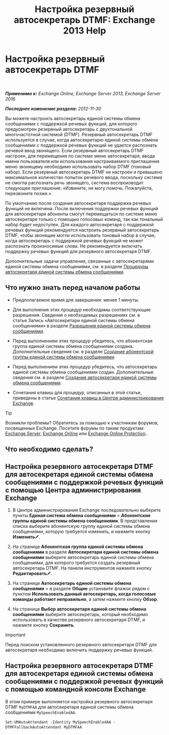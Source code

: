 ﻿---
title: 'Настройка резервный автосекретарь DTMF: Exchange 2013 Help'
TOCTitle: Настройка резервный автосекретарь DTMF
ms:assetid: a82d85f7-de30-40db-8ee6-b091ac14da9d
ms:mtpsurl: https://technet.microsoft.com/ru-ru/library/Bb232158(v=EXCHG.150)
ms:contentKeyID: 50488824
ms.date: 05/22/2018
mtps_version: v=EXCHG.150
ms.translationtype: MT
---

# Настройка резервный автосекретарь DTMF

 

_**Применимо к:** Exchange Online, Exchange Server 2013, Exchange Server 2016_

_**Последнее изменение раздела:** 2012-11-30_

Вы можете настроить автосекретарь единой системы обмена сообщениями с поддержкой речевых функций, для которого предусмотрен резервный автосекретарь с двухтональной многочастотной системой (DTMF). Резервный автосекретарь DTMF используется в случае, когда автосекретарю единой системы обмена сообщениями с поддержкой речевых функций не удается распознать речевой ввод звонящего. Если резервный автосекретарь DTMF настроен, для перемещения по системе меню автосекретаря, ввода имени пользователя или использования настраиваемого приглашения меню звонящему необходимо использовать набор DTMF (тоновый набор). Если резервный автосекретарь DTMF не настроен и превышено максимальное количество попыток речевого ввода, поскольку система не смогла распознать речь звонящего, система воспроизводит следующее приглашение: «Извините, не могу помочь. Пожалуйста, перезвоните позже.»

По умолчанию после создания автосекретаря поддержка речевых функций не включена. После включения поддержки речевых функций для автосекретаря абоненты смогут перемещаться по системе меню автосекретаря только с помощью голосовых команд, так как тональный набор будет недоступен. Для каждого автосекретаря с поддержкой речевых функций рекомендуется настроить резервный автосекретарь DTMF, чтобы звонящие могли использовать тоновый набор в случае, когда автосекретарь с поддержкой речевых функций не может распознать произносимые слова. Не рекомендуется включать поддержку речевых функций для резервного автосекретаря DTMF.

Дополнительные задачи управления, связанные с автосекретарями единой системы обмена сообщениями, см. в разделе [Процедуры автосекретаря единой системы обмена сообщениями](um-auto-attendant-procedures-exchange-2013-help.md).

## Что нужно знать перед началом работы

  - Предполагаемое время для завершения: менее 1 минуты.

  - Для выполнения этих процедур необходимы соответствующие разрешения. Сведения о необходимых разрешениях см. в статье Запись «Автосекретари единой системы обмена сообщениями» в разделе [Разрешения единой системы обмена сообщениями](unified-messaging-permissions-exchange-2013-help.md).

  - Перед выполнением этих процедур убедитесь, что абонентская группа единой системы обмена сообщениями создана. Дополнительные сведения см. в разделе [Создание абонентской группы единой системы обмена сообщениями](create-a-um-dial-plan-exchange-2013-help.md).

  - Перед выполнением этих процедур убедитесь, что автосекретарь единой системы обмена сообщениями создан. Дополнительные сведения см. в разделе [Создание автосекретаря единой системы обмена сообщениями](create-a-um-auto-attendant-exchange-2013-help.md).

  - Сочетания клавиш для процедур, описанных в этой статье, приведены в статье [Сочетания клавиш в Центре администрирования Exchange](keyboard-shortcuts-in-the-exchange-admin-center-exchange-online-protection-help.md).

> [!TIP]  
> Возникли проблемы? Обратитесь за помощью к участникам форумов, посвященных Exchange. Посетите форумы по таким продуктам: <a href="https://go.microsoft.com/fwlink/p/?linkid=60612">Exchange Server</a>, <a href="https://go.microsoft.com/fwlink/p/?linkid=267542">Exchange Online</a> или <a href="https://go.microsoft.com/fwlink/p/?linkid=285351">Exchange Online Protection</a>..


## Что необходимо сделать?

## Настройка резервного автосекретаря DTMF для автосекретаря единой системы обмена сообщениями с поддержкой речевых функций с помощью Центра администрирования Exchange

1.  В Центре администрирования Exchange последовательно выберите пункты **Единая система обмена сообщениями** \> **Абонентские группы единой системы обмена сообщениями**. В представлении списка выберите абонентскую группу единой системы обмена сообщениями, которую требуется изменить, и нажмите кнопку **Изменить**![Значок редактирования](images/Bb124582.6f53ccb2-1f13-4c02-bea0-30690e6ea71d(EXCHG.150).gif "Значок редактирования").

2.  На странице **Абонентская группа единой системы обмена сообщениями** в разделе **Автосекретари единой системы обмена сообщениями** выберите автосекретарь единой системы обмена сообщениями, для которого требуется создать резервный автосекретарь DTMF. На панели инструментов нажмите кнопку **Редактировать**![Значок редактирования](images/Bb124582.6f53ccb2-1f13-4c02-bea0-30690e6ea71d(EXCHG.150).gif "Значок редактирования").

3.  На странице **Автосекретарь единой системы обмена сообщениями** \> в разделе **Общие** установите флажок рядом с пунктом **Использовать данный автосекретарь, когда голосовые команды работают неправильно**, а затем нажмите кнопку **Обзор**.

4.  На странице **Выбор автосекретаря единой системы обмена сообщениями** выберите автосекретарь, который необходимо использовать в качестве резервного автосекретаря DTMF, и нажмите кнопку **Сохранить**.

> [!IMPORTANT]  
> Перед поиском установленного резервного автосекретаря DTMF для автосекретаря необходимо включить поддержку речевых функций.


## Настройка резервного автосекретаря DTMF для автосекретаря единой системы обмена сообщениями с поддержкой речевых функций с помощью командной консоли Exchange

В этом примере выполняется настройка резервного автосекретаря DTMF `MyDTMFAA` для автосекретаря единой системы обмена сообщениями `MySpeechEnabledAA`.

    Set-UMAutoAttendant -Identity MySpeechEnabledAA -DTMFFallbackAutoAttendant MyDTMFAA


